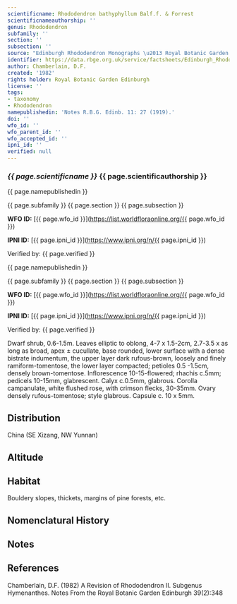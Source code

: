 ```yaml
---
scientificname: Rhododendron bathyphyllum Balf.f. & Forrest
scientificnameauthorship: ''
genus: Rhododendron
subfamily: ''
section: ''
subsection: ''
source: "Edinburgh Rhododendron Monographs \u2013 Royal Botanic Garden Edinburgh"
identifier: https://data.rbge.org.uk/service/factsheets/Edinburgh_Rhododendron_Monographs.xhtml
author: Chamberlain, D.F.
created: '1982'
rights holder: Royal Botanic Garden Edinburgh
license: ''
tags:
- taxonomy
- Rhododendron
namepublishedin: 'Notes R.B.G. Edinb. 11: 27 (1919).'
doi: ''
wfo_id: ''
wfo_parent_id: ''
wfo_accepted_id: ''
ipni_id: ''
verified: null
---
```

### _{{ page.scientificname }}_ {{ page.scientificauthorship }}
 {{ page.namepublishedin }}

{{ page.subfamily }} {{ page.section }} {{ page.subsection }}

**WFO ID:** [{{ page.wfo_id }}](https://list.worldfloraonline.org/{{ page.wfo_id }})

**IPNI ID:** [{{ page.ipni_id }}](https://www.ipni.org/n/{{ page.ipni_id }})

Verified by: {{ page.verified }}

 {{ page.namepublishedin }}

{{ page.subfamily }} {{ page.section }} {{ page.subsection }}

**WFO ID:** [{{ page.wfo_id }}](https://list.worldfloraonline.org/{{ page.wfo_id }})

**IPNI ID:** [{{ page.ipni_id }}](https://www.ipni.org/n/{{ page.ipni_id }})

Verified by: {{ page.verified }}



Dwarf shrub, 0.6-1.5m. Leaves elliptic to oblong, 4-7 x 1.5-2cm, 2.7-3.5 x as long as broad, apex ± cucullate, base rounded, lower surface with a dense bistrate indumentum, the upper layer dark rufous-brown, loosely and finely ramiform-tomentose, the lower layer compacted; petioles 0.5 -1.5cm, densely brown-tomentose. Inflorescence 10-15-flowered; rhachis c.5mm; pedicels 10-15mm, glabrescent. Calyx c.0.5mm, glabrous. Corolla campanulate, white flushed rose, with crimson flecks, 30-35mm. Ovary densely rufous-tomentose; style glabrous. Capsule c. 10 x 5mm.

## Distribution
China (SE Xizang, NW Yunnan)

## Altitude


## Habitat
Bouldery slopes, thickets, margins of pine forests, etc.

## Nomenclatural History

                       
## Notes


## References

Chamberlain, D.F. (1982) A Revision of Rhododendron II. Subgenus Hymenanthes. Notes From the Royal Botanic Garden Edinburgh 39(2):348
